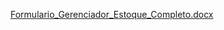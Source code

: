 [Formulario_Gerenciador_Estoque_Completo.docx](https://github.com/user-attachments/files/20151367/Formulario_Gerenciador_Estoque_Completo.docx)
